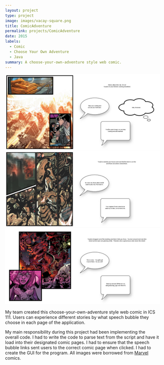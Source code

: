 ```yaml
---
layout: project
type: project
image: images/vacay-square.png
title: ComicAdventure
permalink: projects/ComicAdventure
date: 2015
labels:
  - Comic
  - Choose Your Own Adventure
  - Java
summary: A choose-your-own-adventure style web comic.
---
```


<div class="ui large rounded images">
  <img class="ui image" src="../images/comic1.png">
  <img class="ui image" src="../images/comic2.png">
  <img class="ui image" src="../images/comic3.png">
</div>

My team created this choose-your-own-adventure style web comic in ICS 111.  Users can experience different stories by what speech bubble they choose in each page of the application.

My main responsibility during this project had been implementing the overall code.  I had to write the code to parse text from the script and have it load into their designated comic pages.  I had to ensure that the speech bubble links sent users to the correct comic page when clicked.  I had to create the GUI for the program.  All images were borrowed from [Marvel](http://marvel.com) comics.
